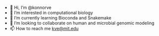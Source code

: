 - 👋 Hi, I’m @konnorve
- 👀 I’m interested in computational biology
- 🌱 I’m currently learning Bioconda and Snakemake
- 💞️ I’m looking to collaborate on human and microbial genomic modeling
- 📫 How to reach me kve@mit.edu

<!---
konnorve/konnorve is a ✨ special ✨ repository because its `README.md` (this file) appears on your GitHub profile.
You can click the Preview link to take a look at your changes.
--->
